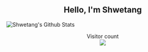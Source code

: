 <h2 align="center">Hello, I'm Shwetang</h2>


![Shwetang's Github Stats](https://github-readme-stats.vercel.app/api?username=Shwetang550&theme=dark&show_icons=true)

<p align="center"> 
  Visitor count<br>
  <img src="https://profile-counter.glitch.me/Shwetang550/count.svg" />
</p>

